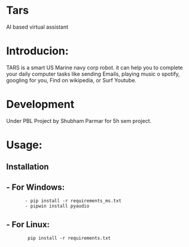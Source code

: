 # Tars
AI based virtual assistant


# Introducion:
TARS is a smart US Marine navy corp robot.
it can help you to complete your daily computer tasks like sending Emails, playing music o spotify, googling for you, Find on wikipedia, or Surf Youtube.

# Development
Under PBL Project by Shubham Parmar for 5h sem project.

# Usage:
## Installation
## - For Windows:
           - pip install -r requirements_ms.txt
           - pipwin install pyaudio
## - For Linux:
            pip install -r requirements.txt
